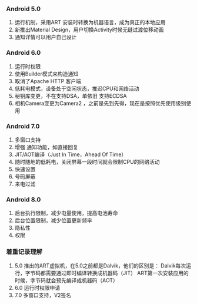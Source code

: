 ### Android 5.0
1. 运行机制，采用ART 安装时转换为机器语言，成为真正的本地应用
2. 新推出Material Design，用户切换Activity时候无缝过渡位移动画
3. 通知详情可以用户自己设计
### Android 6.0
1. 运行时权限
2. 使用Builder模式来构造通知
3. 取消了Apache HTTP 客户端
4. 低耗电模式，设备处于空闲状态，推迟CPU和网络活动
5. 秘钥库变更，不在支持DSA，单依旧 支持ECDSA
6. 相机Camera变更为Camera2 ，之前是先到先得，现在是按照优先使用级别使用
### Android 7.0
1. 多窗口支持
2. 增强 通知功能，如直接回复
3. JIT/AOT编译（Just In Time，Ahead Of Time）
4. 随时随地的低耗电，关闭屏幕一段时间就会限制CPU的网络活动
5. 快速设置
6. 号码屏蔽
7. 来电过滤

### Android 8.0
1. 后台执行限制，减少电量使用，提高电池寿命
2. 后台位置限制，减少位置更新频率
3. 隐私性
4. 权限

### 着重记录理解

1. 5.0 推出的ART虚拟机，在5.0之前都是Dalvik，他们的区别是：
    Dalvik每次运行，字节码都需要通过即时编译转换成机器码（JIT）
    ART第一次安装应用的时候，字节码就会预先编译成机器码（AOT）
2. 6.0 运行时权限申请
3. 7.0 多窗口支持，V2签名   

